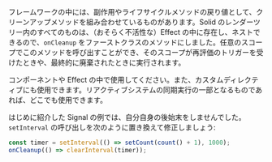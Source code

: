 フレームワークの中には、副作用やライフサイクルメソッドの戻り値として、クリーンアップメソッドを組み合わせているものがあります。Solid のレンダーツリー内のすべてのものは、（おそらく不活性な）Effect の中に存在し、ネストできるので、`onCleanup` をファーストクラスのメソッドにしました。任意のスコープでこのメソッドを呼び出すことができ、そのスコープが再評価のトリガーを受けたときや、最終的に廃棄されたときに実行されます。

コンポーネントや Effect の中で使用してください。また、カスタムディレクティブにも使用できます。リアクティブシステムの同期実行の一部となるものであれば、どこでも使用できます。

はじめに紹介した Signal の例では、自分自身の後始末をしませんでした。`setInterval` の呼び出しを次のように置き換えて修正しましょう:

```js
const timer = setInterval(() => setCount(count() + 1), 1000);
onCleanup(() => clearInterval(timer));
```
